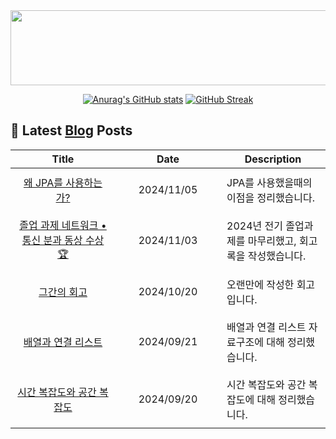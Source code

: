 
<a href="https://github.com/shkisme/gitanimals">
  <img src="https://render.gitanimals.org/lines/shkisme?pet-id=855" width="1000" height="120"/>
</a>

<div align = "center">
  
[![Anurag's GitHub stats](https://github-readme-stats.vercel.app/api?username=shkisme&rank_icon=github&include_all_commits=true&count_private=true&show_icons=true&theme=shades-of-purple&show=reviews,discussions_started,discussions_answered,prs_merged,prs_merged_percentage)](https://github.com/anuraghazra/github-readme-stats) 
[![GitHub Streak](https://streak-stats.demolab.com?user=shkisme&theme=shades-of-purple&card_width=350)](https://git.io/streak-stats)  
</div>

## 📝 Latest [Blog](https://shkisme.vercel.app/) Posts

<table style="width: 100%; text-align: center;"><thead>
<tr>
    <th>Title</th>
    <th>Date</th>
    <th>Description</th>
</tr>
</thead><tbody>
<tr>
        <td style="width: 33%; padding: 10px;">
            <a href="https://shkisme.vercel.app/jpa-1">왜 JPA를 사용하는가?</a>
        </td>
        <td style="width: 33%; padding: 10px;">2024/11/05</td>
        <td style="width: 33%; padding: 10px; text-align: left;">JPA를 사용했을때의 이점을 정리했습니다.</td>
    </tr>
    <tr>
        <td style="width: 33%; padding: 10px;">
            <a href="https://shkisme.vercel.app/graduation-assignment-retrospect">졸업 과제 네트워크 • 통신 분과 동상 수상 🏆</a>
        </td>
        <td style="width: 33%; padding: 10px;">2024/11/03</td>
        <td style="width: 33%; padding: 10px; text-align: left;">2024년 전기 졸업과제를 마무리했고, 회고록을 작성했습니다.</td>
    </tr>
    <tr>
        <td style="width: 33%; padding: 10px;">
            <a href="https://shkisme.vercel.app/2024-10-20-log">그간의 회고</a>
        </td>
        <td style="width: 33%; padding: 10px;">2024/10/20</td>
        <td style="width: 33%; padding: 10px; text-align: left;">오랜만에 작성한 회고입니다.</td>
    </tr>
    <tr>
        <td style="width: 33%; padding: 10px;">
            <a href="https://shkisme.vercel.app/Array-and-LinkedList">배열과 연결 리스트</a>
        </td>
        <td style="width: 33%; padding: 10px;">2024/09/21</td>
        <td style="width: 33%; padding: 10px; text-align: left;">배열과 연결 리스트 자료구조에 대해 정리했습니다.</td>
    </tr>
    <tr>
        <td style="width: 33%; padding: 10px;">
            <a href="https://shkisme.vercel.app/Time-Space-Complexity">시간 복잡도와 공간 복잡도</a>
        </td>
        <td style="width: 33%; padding: 10px;">2024/09/20</td>
        <td style="width: 33%; padding: 10px; text-align: left;">시간 복잡도와 공간 복잡도에 대해 정리했습니다.</td>
    </tr>
    </tbody></table>